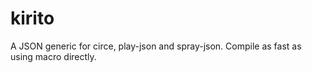 # kirito
A JSON generic for circe, play-json and spray-json. Compile as fast as using macro directly.
